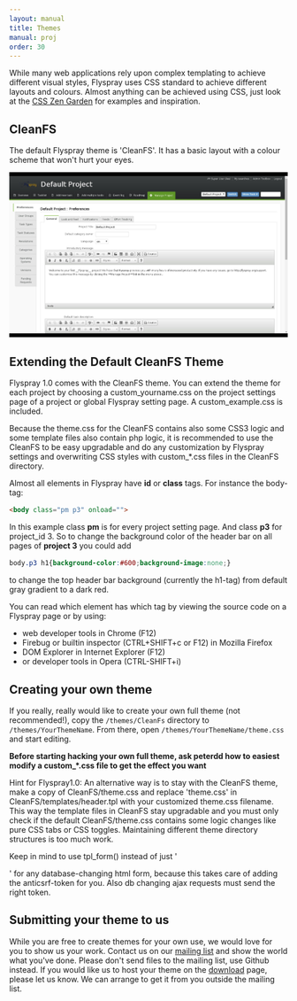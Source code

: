```yaml
---
layout: manual
title: Themes
manual: proj
order: 30
---
```


While many web applications rely upon complex templating to achieve different visual styles, Flyspray uses CSS standard to achieve different layouts and colours.  Almost anything can be achieved using CSS, just look at the [CSS Zen Garden](http://www.csszengarden.com) for examples and inspiration.

## CleanFS
The default Flyspray theme is 'CleanFS'.  It has a basic layout with a colour scheme that won't hurt your eyes.

<img src="/images/manual/cleanfs.jpg" class="img-responsive" alt="CleanFS theme">

## Extending the Default CleanFS Theme
Flyspray 1.0 comes with the CleanFS theme. You can extend the theme for each project by choosing a custom_yourname.css on the project settings page of a project or global Flyspray setting page. A custom_example.css is included.

Because the theme.css for the CleanFS contains also some CSS3 logic and some template files also contain php logic, it is recommended to use the CleanFS to be easy upgradable and do any customization by Flyspray settings and overwriting CSS styles with custom_*.css files in the CleanFS directory.

Almost all elements in Flyspray have **id** or **class** tags. For instance the body-tag: 
```html
<body class="pm p3" onload="">
```
In this example class **pm** is for every project setting page.
And class **p3** for project_id 3. So to change the background color of the header bar on all pages of **project 3** you could add
```css
body.p3 h1{background-color:#600;background-image:none;}
```
to change the top header bar background (currently the h1-tag) from default gray gradient to a dark red.

You can read which element has which tag by viewing the source code on a Flyspray page or by using:
  * web developer tools in Chrome (F12)
  * Firebug or builtin inspector (CTRL+SHIFT+c or F12) in Mozilla Firefox
  * DOM Explorer in Internet Explorer (F12)
  * or developer tools in Opera (CTRL-SHIFT+i)

## Creating your own theme 
If you really, really would like to create your own full theme (not recommended!), copy the `/themes/CleanFs` directory to `/themes/YourThemeName`. From there, open `/themes/YourThemeName/theme.css` and start editing.

**Before starting hacking your own full theme, ask peterdd how to easiest modify a custom_*.css file to get the effect you want**

Hint for Flyspray1.0: An alternative way is to stay with the CleanFS theme, make a copy of CleanFS/theme.css and replace 'theme.css' in CleanFS/templates/header.tpl with your customized theme.css filename.
This way the template files in CleanFS stay upgradable and you must only check if the default CleanFS/theme.css contains some logic changes like pure CSS tabs or CSS toggles. Maintaining different theme directory structures is too much work.

Keep in mind to use tpl_form() instead of just '<form action...>' for any database-changing html form, because this takes care of adding the anticsrf-token for you. Also db changing ajax requests must send the right token.

## Submitting your theme to us
While you are free to create themes for your own use, we would love for you to show us your work.  Contact us on our [mailing list](/community/mailing-list/) and show the world what you've done. Please don't send files to the mailing list, use Github instead.  If you would like us to host your theme on the [download](/docs/download) page, please let us know.  We can arrange to get it from you outside the mailing list.
